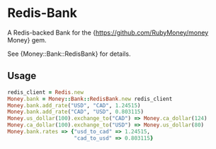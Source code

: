 Redis-Bank
==========

A Redis-backed Bank for the {https://github.com/RubyMoney/money Money} gem.

See {Money::Bank::RedisBank} for details.

Usage
-----

```ruby
redis_client = Redis.new
Money.bank = Money::Bank::RedisBank.new redis_client
Money.bank.add_rate("USD", "CAD", 1.24515)
Money.bank.add_rate("CAD", "USD", 0.803115)
Money.us_dollar(100).exchange_to("CAD") => Money.ca_dollar(124)
Money.ca_dollar(100).exchange_to("USD") => Money.us_dollar(80)
Money.bank.rates => {"usd_to_cad" => 1.24515,
                     "cad_to_usd" => 0.803115}
```
